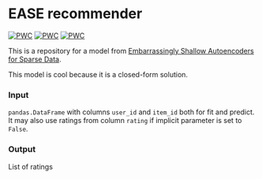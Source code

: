 # EASE recommender

[![PWC](https://img.shields.io/endpoint.svg?url=https://paperswithcode.com/badge/190503375/collaborative-filtering-on-netflix)](https://paperswithcode.com/sota/collaborative-filtering-on-netflix?p=190503375)
[![PWC](https://img.shields.io/endpoint.svg?url=https://paperswithcode.com/badge/190503375/collaborative-filtering-on-movielens-20m)](https://paperswithcode.com/sota/collaborative-filtering-on-movielens-20m?p=190503375)
[![PWC](https://img.shields.io/endpoint.svg?url=https://paperswithcode.com/badge/190503375/collaborative-filtering-on-million-song)](https://paperswithcode.com/sota/collaborative-filtering-on-million-song?p=190503375)


This is a repository for a model from 
[Embarrassingly Shallow Autoencoders for Sparse Data](https://arxiv.org/abs/1905.03375).

This model is cool because it is a closed-form solution.

### Input
`pandas.DataFrame` with columns `user_id` and `item_id` both for fit and predict.
It may also use ratings from column `rating` if implicit parameter is set to `False`.

### Output
List of ratings